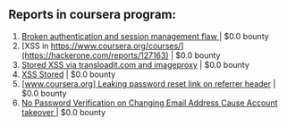 ## Reports in coursera program:
1. [Broken authentication and session management flaw ](https://hackerone.com/reports/152080) | $0.0 bounty
2. [XSS in https://www.coursera.org/courses/](https://hackerone.com/reports/127163) | $0.0 bounty
3. [Stored XSS via transloadit.com and imageproxy](https://hackerone.com/reports/216822) | $0.0 bounty
4. [XSS Stored](https://hackerone.com/reports/205626) | $0.0 bounty
5. [[www.coursera.org] Leaking password reset link on referrer header](https://hackerone.com/reports/303322) | $0.0 bounty
6. [No Password Verification on  Changing Email Address Cause Account takeover   ](https://hackerone.com/reports/292673) | $0.0 bounty